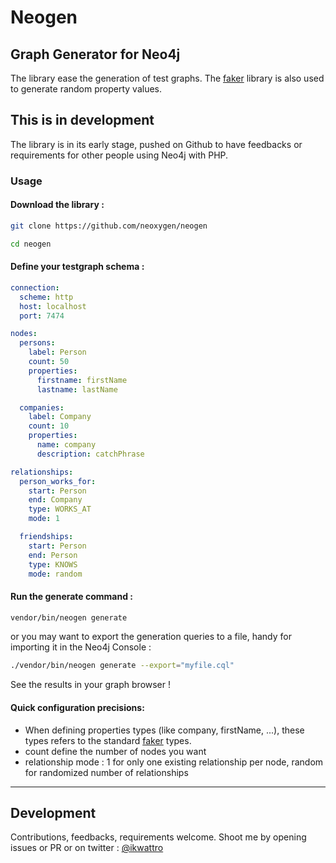 # Neogen

## Graph Generator for Neo4j

The library ease the generation of test graphs. The [faker](https://github.com/fzaninotto/faker) library is also used to generate random property values.

## This is in development

The library is in its early stage, pushed on Github to have feedbacks or requirements for other people using Neo4j with PHP.

### Usage

#### Download the library :

```bash
git clone https://github.com/neoxygen/neogen

cd neogen
```

#### Define your testgraph schema :

```yaml
connection:
  scheme: http
  host: localhost
  port: 7474

nodes:
  persons:
    label: Person
    count: 50
    properties:
      firstname: firstName
      lastname: lastName

  companies:
    label: Company
    count: 10
    properties:
      name: company
      description: catchPhrase

relationships:
  person_works_for:
    start: Person
    end: Company
    type: WORKS_AT
    mode: 1

  friendships:
    start: Person
    end: Person
    type: KNOWS
    mode: random
```

#### Run the generate command :

```bash
vendor/bin/neogen generate
```

or you may want to export the generation queries to a file, handy for importing it in the Neo4j Console :

```bash
./vendor/bin/neogen generate --export="myfile.cql"
```

See the results in your graph browser !

#### Quick configuration precisions:

* When defining properties types (like company, firstName, ...), these types refers to the standard [faker](https://github.com/fzaninotto/faker) types.
* count define the number of nodes you want
* relationship mode : 1 for only one existing relationship per node, random for randomized number of relationships


---

## Development

Contributions, feedbacks, requirements welcome. Shoot me by opening issues or PR or on twitter : [@ikwattro](https://twitter.com/ikwattro)

